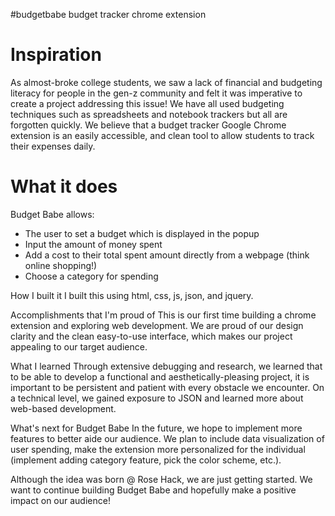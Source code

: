 #budgetbabe
budget tracker chrome extension

# Inspiration
  As almost-broke college students, we saw a lack of financial and budgeting literacy for people in the gen-z community 
  and felt it was imperative to create a project addressing this issue! We have all used budgeting techniques such as 
  spreadsheets and notebook trackers but all are forgotten quickly. We believe that a budget tracker Google Chrome extension 
  is an easily accessible, and clean tool to allow students to track their expenses daily.

# What it does
  Budget Babe allows:
  - The user to set a budget which is displayed in the popup
  - Input the amount of money spent
  - Add a cost to their total spent amount directly from a webpage (think online shopping!)
  - Choose a category for spending

How I built it
  I built this using html, css, js, json, and jquery.

Accomplishments that I'm proud of
  This is our first time building a chrome extension and exploring web development. We are proud of our design clarity 
  and the clean easy-to-use interface, which makes our project appealing to our target audience.

What I learned
  Through extensive debugging and research, we learned that to be able to develop a functional and aesthetically-pleasing 
  project, it is important to be persistent and patient with every obstacle we encounter. On a technical level, we gained 
  exposure to JSON and learned more about web-based development.

What's next for Budget Babe
  In the future, we hope to implement more features to better aide our audience. We plan to include data visualization of 
  user spending, make the extension more personalized for the individual (implement adding category feature, pick the 
  color scheme, etc.).
  
 Although the idea was born @ Rose Hack, we are just getting started. We want to continue building Budget Babe and hopefully 
 make a positive impact on our audience!
